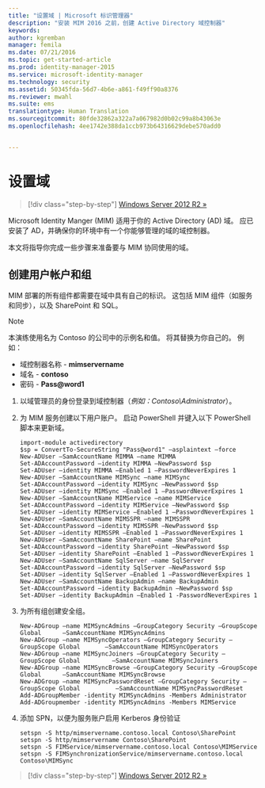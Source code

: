 ```yaml
---
title: "设置域 | Microsoft 标识管理器"
description: "安装 MIM 2016 之前，创建 Active Directory 域控制器"
keywords: 
author: kgremban
manager: femila
ms.date: 07/21/2016
ms.topic: get-started-article
ms.prod: identity-manager-2015
ms.service: microsoft-identity-manager
ms.technology: security
ms.assetid: 50345fda-56d7-4b6e-a861-f49ff90a8376
ms.reviewer: mwahl
ms.suite: ems
translationtype: Human Translation
ms.sourcegitcommit: 80fde32862a322a7a067982d0b02c99a8b43063e
ms.openlocfilehash: 4ee1742e388da1ccb973b64316629debe570add0


---
```


# 设置域

>[!div class="step-by-step"]
[Windows Server 2012 R2 »](prepare-server-ws2012r2.md)

Microsoft Identity Manger (MIM) 适用于你的 Active Directory (AD) 域。 应已安装了 AD，并确保你的环境中有一个你能够管理的域的域控制器。

本文将指导你完成一些步骤来准备要与 MIM 协同使用的域。

## 创建用户帐户和组

MIM 部署的所有组件都需要在域中具有自己的标识。 这包括 MIM 组件（如服务和同步），以及 SharePoint 和 SQL。

> [!NOTE]
> 本演练使用名为 Contoso 的公司中的示例名和值。 将其替换为你自己的。 例如：
> - 域控制器名称 - **mimservername**
> - 域名 - **contoso**
> - 密码 - **Pass@word1**

1. 以域管理员的身份登录到域控制器（*例如：Contoso\Administrator*）。

2. 为 MIM 服务创建以下用户账户。 启动 PowerShell 并键入以下 PowerShell 脚本来更新域。

    ```
    import-module activedirectory
    $sp = ConvertTo-SecureString "Pass@word1" –asplaintext –force
    New-ADUser –SamAccountName MIMMA –name MIMMA
    Set-ADAccountPassword –identity MIMMA –NewPassword $sp
    Set-ADUser –identity MIMMA –Enabled 1 –PasswordNeverExpires 1
    New-ADUser –SamAccountName MIMSync –name MIMSync
    Set-ADAccountPassword –identity MIMSync –NewPassword $sp
    Set-ADUser –identity MIMSync –Enabled 1 –PasswordNeverExpires 1
    New-ADUser –SamAccountName MIMService –name MIMService
    Set-ADAccountPassword –identity MIMService –NewPassword $sp
    Set-ADUser –identity MIMService –Enabled 1 –PasswordNeverExpires 1
    New-ADUser –SamAccountName MIMSSPR –name MIMSSPR
    Set-ADAccountPassword –identity MIMSSPR –NewPassword $sp
    Set-ADUser –identity MIMSSPR –Enabled 1 –PasswordNeverExpires 1
    New-ADUser –SamAccountName SharePoint –name SharePoint
    Set-ADAccountPassword –identity SharePoint –NewPassword $sp
    Set-ADUser –identity SharePoint –Enabled 1 –PasswordNeverExpires 1
    New-ADUser –SamAccountName SqlServer –name SqlServer
    Set-ADAccountPassword –identity SqlServer –NewPassword $sp
    Set-ADUser –identity SqlServer –Enabled 1 –PasswordNeverExpires 1
    New-ADUser –SamAccountName BackupAdmin –name BackupAdmin
    Set-ADAccountPassword –identity BackupAdmin –NewPassword $sp
    Set-ADUser –identity BackupAdmin –Enabled 1 -PasswordNeverExpires 1
    ```

3.  为所有组创建安全组。

    ```
    New-ADGroup –name MIMSyncAdmins –GroupCategory Security –GroupScope Global      –SamAccountName MIMSyncAdmins
    New-ADGroup –name MIMSyncOperators –GroupCategory Security –GroupScope Global       –SamAccountName MIMSyncOperators
    New-ADGroup –name MIMSyncJoiners –GroupCategory Security –GroupScope Global         –SamAccountName MIMSyncJoiners
    New-ADGroup –name MIMSyncBrowse –GroupCategory Security –GroupScope Global      –SamAccountName MIMSyncBrowse
    New-ADGroup –name MIMSyncPasswordReset –GroupCategory Security –GroupScope Global          –SamAccountName MIMSyncPasswordReset
    Add-ADGroupMember -identity MIMSyncAdmins -Members Administrator
    Add-ADGroupmember -identity MIMSyncAdmins -Members MIMService
    ```

4.  添加 SPN，以便为服务账户启用 Kerberos 身份验证

    ```
    setspn -S http/mimservername.contoso.local Contoso\SharePoint
    setspn -S http/mimservername Contoso\SharePoint
    setspn -S FIMService/mimservername.contoso.local Contoso\MIMService
    setspn -S FIMSynchronizationService/mimservername.contoso.local Contoso\MIMSync
    ```

>[!div class="step-by-step"]
[Windows Server 2012 R2 »](prepare-server-ws2012r2.md)



<!--HONumber=Oct16_HO3-->


